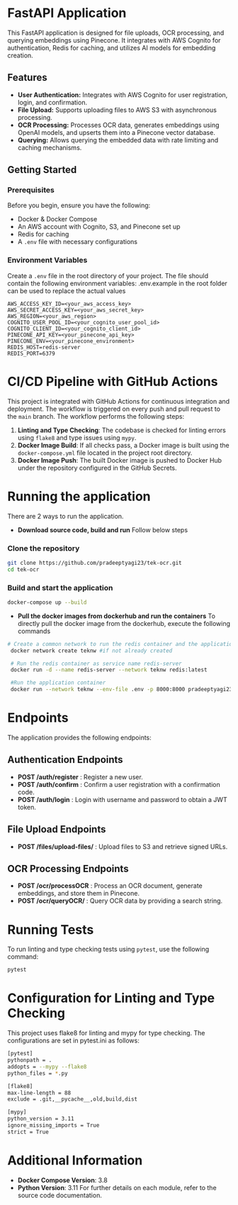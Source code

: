 # FastAPI Application

This FastAPI application is designed for file uploads, OCR processing, and querying embeddings using Pinecone. It integrates with AWS Cognito for authentication, Redis for caching, and utilizes AI models for embedding creation.

## Features

- **User Authentication:** Integrates with AWS Cognito for user registration, login, and confirmation.
- **File Upload:** Supports uploading files to AWS S3 with asynchronous processing.
- **OCR Processing:** Processes OCR data, generates embeddings using OpenAI models, and upserts them into a Pinecone vector database.
- **Querying:** Allows querying the embedded data with rate limiting and caching mechanisms.

## Getting Started

### Prerequisites

Before you begin, ensure you have the following:

- Docker & Docker Compose
- An AWS account with Cognito, S3, and Pinecone set up
- Redis for caching
- A `.env` file with necessary configurations

### Environment Variables

Create a `.env` file in the root directory of your project. The file should contain the following environment variables:
.env.example in the root folder can be used to replace the actual values 

```env
AWS_ACCESS_KEY_ID=<your_aws_access_key>
AWS_SECRET_ACCESS_KEY=<your_aws_secret_key>
AWS_REGION=<your_aws_region>
COGNITO_USER_POOL_ID=<your_cognito_user_pool_id>
COGNITO_CLIENT_ID=<your_cognito_client_id>
PINECONE_API_KEY=<your_pinecone_api_key>
PINECONE_ENV=<your_pinecone_environment>
REDIS_HOST=redis-server
REDIS_PORT=6379
```


# CI/CD Pipeline with GitHub Actions

This project is integrated with GitHub Actions for continuous integration and deployment. The workflow is triggered on every push and pull request to the `main` branch. The workflow performs the following steps:

1. **Linting and Type Checking**: The codebase is checked for linting errors using `flake8` and type issues using `mypy`.
2. **Docker Image Build**: If all checks pass, a Docker image is built using the `docker-compose.yml` file located in the project root directory.
3. **Docker Image Push**: The built Docker image is pushed to Docker Hub under the repository configured in the GitHub Secrets.

# Running the application
There are 2 ways to run the application. 

- **Download source code, build and run**
Follow below steps
### Clone the repository

```bash
git clone https://github.com/pradeeptyagi23/tek-ocr.git
cd tek-ocr
```

### Build and start the application
```bash
docker-compose up --build
```
- **Pull the docker images from dockerhub and run the containers**
To directly pull the docker image from the dockerhub, execute the following commands
```bash
# Create a common network to run the redis container and the application container
 docker network create teknw #if not already created

 # Run the redis container as service name redis-server
 docker run -d --name redis-server --network teknw redis:latest

 #Run the application container
 docker run --network teknw --env-file .env -p 8000:8000 pradeeptyagi23/tekocr:latest
```
# Endpoints 
The application provides the following endpoints:

## Authentication Endpoints
- **POST /auth/register** : Register a new user.
- **POST /auth/confirm** : Confirm a user registration with a confirmation code.
- **POST /auth/login** : Login with username and password to obtain a JWT token.

## File Upload Endpoints
- **POST /files/upload-files/** : Upload files to S3 and retrieve signed URLs.

## OCR Processing Endpoints
- **POST /ocr/processOCR** : Process an OCR document, generate embeddings, and store them in Pinecone.
- **POST /ocr/queryOCR/** : Query OCR data by providing a search string.

# Running Tests
To run linting and type checking tests using `pytest`, use the following command:
```bash
pytest
```

# Configuration for Linting and Type Checking
This project uses flake8 for linting and mypy for type checking. The configurations are set in pytest.ini as follows:

```bash
[pytest]
pythonpath = .
addopts = --mypy --flake8
python_files = *.py

[flake8]
max-line-length = 88
exclude = .git,__pycache__,old,build,dist

[mypy]
python_version = 3.11
ignore_missing_imports = True
strict = True
```

# Additional Information
- **Docker Compose Version**: 3.8
- **Python Version**: 3.11
For further details on each module, refer to the source code documentation.

